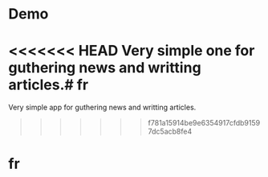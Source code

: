 # Demo
<<<<<<< HEAD
Very simple one for guthering news and writting articles.# fr
=======
Very simple app for guthering news and writting articles.
>>>>>>> f781a15914be9e6354917cfdb91597dc5acb8fe4
# fr
